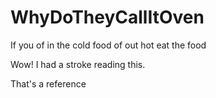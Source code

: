 # WhyDoTheyCallItOven
If you of in the cold food of out hot eat the food

Wow! I had a stroke reading this.

That's a reference